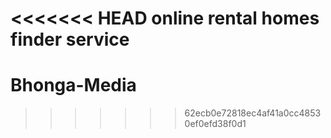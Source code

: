 <<<<<<< HEAD
online rental homes finder service
=======
# Bhonga-Media
>>>>>>> 62ecb0e72818ec4af41a0cc48530ef0efd38f0d1
